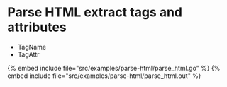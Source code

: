 # Parse HTML extract tags and attributes

* TagName
* TagAttr

{% embed include file="src/examples/parse-html/parse_html.go" %}
{% embed include file="src/examples/parse-html/parse_html.out" %}

